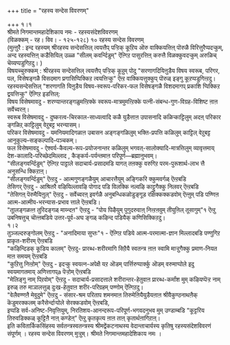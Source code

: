 +++
title = "रहस्य सन्देस विवरणम्"

+++
१।१  
श्रीमते निगमान्तमहादेशिकाय नमः - रहस्यसंदेशविवरणम्  
(विळक्कम् - रह। विव। - १२५-१२८) १० रहस्य सन्देस विवरणम्  
(मुऩ्ऩुरै : इन्द रहस्यम् श्रीरहस्य सन्देसत्तिल् त्वयत्तैप् पऱ्ऱिक् कूऱिय ऒरु वाक्कियत्तिऩ् पॊरुळै विरित्तुरैप्पदऱ्कुम्, अन्द रहस्यत्तिऩ् कडैसियिल् उळ्ळ "सीलम् कवर्न्दिडुम्" ऎऩ्गिऱ पासुरत्तिऩ् करुत्तै विळक्कुवदऱ्कुम् अरुळिच् चॆय्यप्पडुगिऱदु। )  
विषयच्चुरुक्कम् : श्रीरहस्य सन्देसत्तिल् त्वयत्तैप् पऱ्ऱिक् कूऱुम् पोदु "सरणागदियिऩुडैय विषय स्वरूब, परिगर, पल, विसेषङ्गळै विसदमाग प्रगासिप्पिक्किऱ त्वयत्तिऱ्कु" ऎऩ्ऱ वाक्कियत्तुक्कुप् पॊरुळ् इङ्गु कूऱप्पडुगिऩ्ऱदु।  
रहस्यसन्देसत्तिल् "शरणागति यिऩुडैय विषय-स्वरूप-परिकर-फल विसेषङ्गळै विशदमागप् प्रकाशि प्पिक्किऱ द्वयत्तिऱ्कु" ऎऩ्गिऱ इडत्तिल्:  
विषय विसेषमावदु - शरण्यान्तरङ्गळुमऩ्ऱिक्के स्वरूप-मात्रमुमऩ्ऱिक्के पत्नी-संबन्ध-गुण-विग्रह-विशिष्ट ऩाऩ सर्वेच्वरऩ्।  
स्वरूब विसेषमावदु - दुष्करत्व-चिरकाल-साध्यत्वादि कळै युडैत्ताऩ उपासनादि कळिऱ्काट्टिलुम् अदऩ् परिकार ङ्गळिऱ् काट्टिलुम् वेऱुबट्ट भरन्यासम्।  
परिकर विसेषमावदु - यमनियमादिगळाऩ उबासन अङ्गङ्गळिलुम् भक्ति-प्रपत्ति कळिलुम् काट्टिल् वेऱुबट्ट आनुकूल्य–सङ्कल्पादि–पञ्चकम्।  
फल विसेषमावदु - ऐश्वर्य-कैवल्य-रूप-प्रयोजनान्तर कळिलुम् भगवत्-सालोक्यादि-मात्रत्तिलुम् व्यावृत्तमाय् देश-कालादि-परिच्छेदमिल्लाद , कैङ्कर्य-पर्यन्तमाऩ परिपूर्ण—ब्रह्मानुभवम्।  
"सीलङ्गवर्न्दिडुम्" ऎऩ्गिऱ पाट्टाले सदाचार्य-प्रसादमडि यागत् तऩक्कु वरुगिऱ परम-पुरूशार्थ-लाभ त्तै अनुसन्धि क्किऱाऩ्।  
"सीलङ्गवर्न्दिडुम्" ऎऩ्ऱदु - आत्मगुणङ्गळैयुम् आचारत्तैयुम् अङ्गिकरि क्कुमवर्गळ् ऎऩ्ऱबडि  
तेसिगर् ऎऩ्ऱदु - आश्रितरै वऴियिल्लावऴि पोगाद पडि विलक्कि नल्वऴि काट्टुगैक्कु निलवर् ऎऩ्ऱबडि  
"तेसिगऩ् पॆरुमैयिऩुल्" ऎऩ्ऱदु - सर्वेच्वरऩ् इवर्गळै अनुबन्धिकळोडुङ्गूड रक्षिक्कक्कडवोम् ऎऩ्ऩुम् पडि पण्णिऩ आत्म-आत्मीय-भरन्यास-प्रभाव त्ताले ऎऩ्ऱबडि।  
"तूालङ्गळऩ्ऩ तुरिदङ्गळ् माय्न्दऩ" ऎऩ्ऱदु - "पोय पिऴैयुम् पुगुदरुवाऩ् निऩ्ऱऩवुम् तीयुऩिल् तूसागुम्"१ ऎऩ्ऱु उबनिषत्तुच् चॊऩ्ऩबडिये उत्तर-पूर्व-अघ ङ्गळ् कऴिन्द पडियैक् कणिसिक्किऱदु।  
१।२  
तुञ्जल्दरुङ्गोलम् ऎऩ्ऱदु - "अनादिमाया सुप्तः"१ - ऎऩ्गिऱ पडिये आत्म-परमात्मा-ज्ञान मिल्लादबडि पण्णुगिऱ प्राकृत-शरीरम् ऎऩ्ऱबडि  
"कऴिन्दिडक् कूडिय कालम्" ऎऩ्ऱदु- प्रारब्ध-शरीरमागि सिऱैयै स्वतन्त्र ऩाऩ स्वामि माऱ्ऱुगैक्कु प्रमाण-नियत माऩ समयम् ऎऩ्ऱबडि  
"कुऱित्तु निऩ्ऱोम्" ऎऩ्ऱदु - इदऱ्कु स्वयत्न-अपेक्षै यऱ ऒडम् पार्त्तिरुप्पार्क्कु ऒडम् वरुमाप्पोले इदु स्वयमागतमाय् अणित्तागप्a पॆऱ्ऱोम् ऎऩ्ऱबडि  
"मेलिङ्गु नाम् पिऱवोम्" ऎऩ्ऱदु - सदाचार्य-प्रसादत्ताले शरीरान्तर-हेतुवाऩ प्रारब्ध-कर्मांश मुम् कऴियप्पॆऱ्ऱ नाम् इरुळ् तरु माञालत्तुळ् दुःख-हेतुवाऩ शरीर-परिग्रहम् पण्णोम् ऎऩ्गिऱदु।  
"वेलैवण्णऩै मेवुदुमे" ऎऩ्ऱदु - संसार-श्रम परिताप शमनमाऩ तिरुमेऩियैयुडैयऩाऩ श्रीवैकुण्ठनाथऩैक् कॆडुमरक्कलम् करैसेर्न्दाऱ्पोले सेरक्कडवोम् ऎऩ्ऱबडि,  
इप्पडि सर्व-अनिष्ट-निवृत्तियुम्, निरतिशय-आनन्दरूप-परिपूर्ण-भगवदनुभव मुम् उण्डाम्बडि "कूट्टरिय तिरुवडिक्कळ् कूट्टिऩै नाऩ् कण्डेऩ्” ऎऩ्ऱु कृतकृत्य ऩाऩ ताऩ् कृतार्थऩागिऱाऩ्।  
इति कवितार्किकसिंहस्य सर्वतन्त्रस्वतन्त्रस्य श्रीमद्वेंकटनाथस्य वेदान्ताचार्यस्य कृतिषु रहस्यसंदेशविवरणं संपूर्णम् । रहस्य सन्देस विवरणम् मुऱ्ऱुम्। श्रीमते निगमान्तमहादेशिकाय नमः ।

